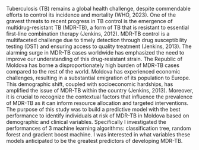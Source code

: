 Tuberculosis (TB) remains a global health challenge, despite commendable efforts to control its incidence and mortality (WHO, 2023). One of the gravest threats to recent progress in TB control is the emergence of multidrug-resistant TB (MDR-TB), a form of TB that is resistant to essential first-line combination therapy (Jenkins, 2012). MDR-TB control is a multifaceted challenge due to timely detection through drug susceptibility testing (DST) and ensuring access to quality treatment (Jenkins, 2013). The alarming surge in MDR-TB cases worldwide has emphasized the need to improve our understanding of this drug-resistant strain. 
The Republic of Moldova has borne a disproportionately high burden of MDR-TB cases compared to the rest of the world. Moldova has experienced economic challenges, resulting in a substantial emigration of its population to Europe. This demographic shift, coupled with socioeconomic hardships, has amplified the issue of MDR-TB within the country (Jenkins, 2013). Moreover, it is crucial to recognize the contextual factors that influence the prevalence of MDR-TB as it can inform resource allocation and targeted interventions.      
The purpose of this study was to build a predictive model with the best performance to identify individuals at risk of MDR-TB in Moldova based on demographic and clinical variables. Specifically I investigated the performances of 3 machine learning algorithms: classification tree, random forest and gradient boost machine. I was interested in what variables these models anticipated to be the greatest predictors of developing MDR-TB. 
